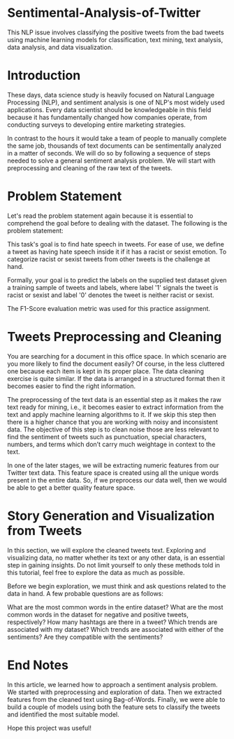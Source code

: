 # Sentimental-Analysis-of-Twitter
This NLP issue involves classifying the positive tweets from the bad tweets using machine learning models for classification, text mining, text analysis, data analysis, and data visualization.

# Introduction

These days, data science study is heavily focused on Natural Language Processing (NLP), and sentiment analysis is one of NLP's most widely used applications. Every data scientist should be knowledgeable in this field because it has fundamentally changed how companies operate, from conducting surveys to developing entire marketing strategies.

In contrast to the hours it would take a team of people to manually complete the same job, thousands of text documents can be sentimentally analyzed in a matter of seconds. We will do so by following a sequence of steps needed to solve a general sentiment analysis problem. We will start with preprocessing and cleaning of the raw text of the tweets.

# Problem Statement

Let's read the problem statement again because it is essential to comprehend the goal before to dealing with the dataset. The following is the problem statement:

This task's goal is to find hate speech in tweets. For ease of use, we define a tweet as having hate speech inside it if it has a racist or sexist emotion. To categorize racist or sexist tweets from other tweets is the challenge at hand.

Formally, your goal is to predict the labels on the supplied test dataset given a training sample of tweets and labels, where label '1' signals the tweet is racist or sexist and label '0' denotes the tweet is neither racist or sexist.

The F1-Score evaluation metric was used for this practice assignment.

# Tweets Preprocessing and Cleaning

You are searching for a document in this office space. In which scenario are you more likely to find the document easily? Of course, in the less cluttered one because each item is kept in its proper place. The data cleaning exercise is quite similar. If the data is arranged in a structured format then it becomes easier to find the right information.

The preprocessing of the text data is an essential step as it makes the raw text ready for mining, i.e., it becomes easier to extract information from the text and apply machine learning algorithms to it. If we skip this step then there is a higher chance that you are working with noisy and inconsistent data. The objective of this step is to clean noise those are less relevant to find the sentiment of tweets such as punctuation, special characters, numbers, and terms which don’t carry much weightage in context to the text.

In one of the later stages, we will be extracting numeric features from our Twitter text data. This feature space is created using all the unique words present in the entire data. So, if we preprocess our data well, then we would be able to get a better quality feature space.

# Story Generation and Visualization from Tweets

In this section, we will explore the cleaned tweets text. Exploring and visualizing data, no matter whether its text or any other data, is an essential step in gaining insights. Do not limit yourself to only these methods told in this tutorial, feel free to explore the data as much as possible.

Before we begin exploration, we must think and ask questions related to the data in hand. A few probable questions are as follows:

What are the most common words in the entire dataset?
What are the most common words in the dataset for negative and positive tweets, respectively?
How many hashtags are there in a tweet?
Which trends are associated with my dataset?
Which trends are associated with either of the sentiments? Are they compatible with the sentiments?

# End Notes

In this article, we learned how to approach a sentiment analysis problem. We started with preprocessing and exploration of data. Then we extracted features from the cleaned text using Bag-of-Words. Finally, we were able to build a couple of models using both the feature sets to classify the tweets and identified the most suitable model.

Hope this project was useful!
